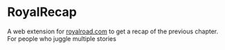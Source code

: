 # RoyalRecap

A web extension for [royalroad.com](https://royalroad.com) to get a recap of the previous chapter. For people who juggle multiple stories
